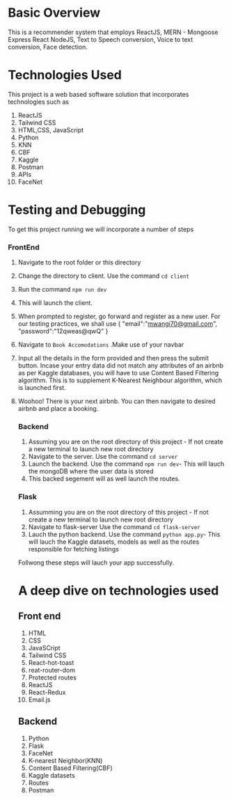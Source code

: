 # Basic Overview #

This is a recommender system that employs ReactJS, MERN - Mongoose Express React NodeJS, Text to Speech conversion, Voice to text conversion, Face detection.

# Technologies Used #
This project is a web based software solution that incorporates technologies such as
1. ReactJS
2. Tailwind CSS
3. HTML,CSS, JavaScript
4. Python
5. KNN
6. CBF
7. Kaggle
8. Postman
9. APIs
10. FaceNet

# Testing and Debugging #
To get this project running we will incorporate a number of steps

### FrontEnd
1. Navigate to the root folder or this directory
2. Change the directory to client. Use the command `cd client`
3. Run the command `npm run dev`
4. This will launch the client.
5. When prompted to register, go forward and register as a new user. For our testing practices, we shall use 
   {
      "email":"mwangi70@gmail.com",
      "password":"12qweas@qwQ"
    }
6. Navigate to `Book Accomodations` .Make use of your navbar
7. Input all the details in the form provided and then press the submit button. Incase your entry data did not match any attributes of an airbnb as per Kaggle databases, you 
   will have to use Content Based Filtering algorithm. This is to supplement K-Nearest Neighbour algorithm, which is launched first.
8. Woohoo! There is your next airbnb. You can then navigate to desired airbnb and place a booking.
   
   ### Backend
   1. Assuming you are on the root directory of this project - If not create a new terminal to launch new root directory
   2. Navigate to the server. Use the command `cd server`
   3. Launch the backend. Use the command `npm run dev`- This will lauch the mongoDB where the user data is stored
   4. This backed segement will as well launch the routes.
  
   ### Flask
   1. Assumming you are on the root directory of this project - If not create a new terminal to launch new root directory
   2. Navigate to flask-server Use the command `cd flask-server`
   3. Lauch the python backend. Use the command `python app.py`- This will lauch the Kaggle datasets, models as well as the routes responsible for fetching listings
  
   Follwong these steps will lauch your app successfully.


   # A deep dive on technologies used
   ## Front end
   1. HTML
   2. CSS
   3. JavaSCript
   4. Tailwind CSS
   5. React-hot-toast
   6. reat-router-dom
   7. Protected routes
   8. ReactJS
   9. React-Redux
   10. Email.js
  
   ## Backend
   1. Python
   2. Flask
   3. FaceNet
   4. K-nearest Neighbor(KNN)
   5. Content Based Filtering(CBF)
   6. Kaggle datasets
   7. Routes
   8. Postman


   


